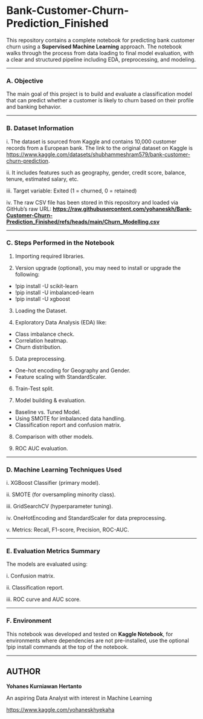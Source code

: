 # Bank-Customer-Churn-Prediction_Finished

This repository contains a complete notebook for predicting bank customer churn using a **Supervised Machine Learning** approach. The notebook walks through the process from data loading to final model evaluation, with a clear and structured pipeline including EDA, preprocessing, and modeling.

---

### A. Objective

The main goal of this project is to build and evaluate a classification model that can predict whether a customer is likely to churn based on their profile and banking behavior.

---

### B. Dataset Information

i. The dataset is sourced from Kaggle and contains 10,000 customer records from a European bank. 
The link to the original dataset on Kaggle is https://www.kaggle.com/datasets/shubhammeshram579/bank-customer-churn-prediction.

ii. It includes features such as geography, gender, credit score, balance, tenure, estimated salary, etc.

iii. Target variable: Exited (1 = churned, 0 = retained)

iv. The raw CSV file has been stored in this repository and loaded via GitHub’s raw URL: **https://raw.githubusercontent.com/yohaneskh/Bank-Customer-Churn-Prediction_Finished/refs/heads/main/Churn_Modelling.csv**

---

### C. Steps Performed in the Notebook

1. Importing required libraries.

2. Version upgrade (optional), you may need to install or upgrade the following:
- !pip install -U scikit-learn
- !pip install -U imbalanced-learn
- !pip install -U xgboost

3. Loading the Dataset.

4. Exploratory Data Analysis (EDA) like:
- Class imbalance check.
- Correlation heatmap.
- Churn distribution.

5. Data preprocessing.
- One-hot encoding for Geography and Gender.
- Feature scaling with StandardScaler.
  
6. Train-Test split.
  
7. Model building & evaluation.
- Baseline vs. Tuned Model.
- Using SMOTE for imbalanced data handling.
- Classification report and confusion matrix.
  
8. Comparison with other models.
   
9. ROC AUC evaluation.

---

### D. Machine Learning Techniques Used

i. XGBoost Classifier (primary model).

ii. SMOTE (for oversampling minority class).

iii. GridSearchCV (hyperparameter tuning).

iv. OneHotEncoding and StandardScaler for data preprocessing.

v. Metrics: Recall, F1-score, Precision, ROC-AUC.

---

### E. Evaluation Metrics Summary

The models are evaluated using:

i. Confusion matrix.

ii. Classification report.

iii. ROC curve and AUC score.

---

### F. Environment

This notebook was developed and tested on **Kaggle Notebook**, for environments where dependencies are not pre-installed, use the optional !pip install commands at the top of the notebook.

---

## AUTHOR

**Yohanes Kurniawan Hertanto**

An aspiring Data Analyst with interest in Machine Learning

https://www.kaggle.com/yohaneskhyekaha
